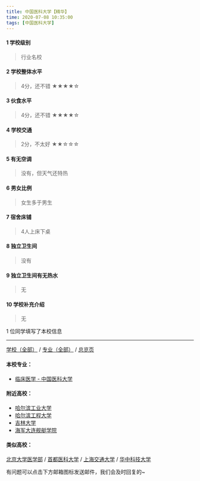 ```yaml
---
title: 中国医科大学【精华】
time: 2020-07-08 10:35:00
tags: [中国医科大学]
---
```

#### 1 学校级别
> 行业名校


#### 2 学校整体水平
> 4分，还不错
★★★★☆


#### 3 伙食水平
>  4分，还不错
★★★★☆


#### 4 学校交通
> 2分，不太好
★★☆☆☆


#### 5 有无空调
> 没有，但天气还特热


#### 6 男女比例
> 女生多于男生

#### 7 宿舍床铺
> 4人上床下桌
 

#### 8 独立卫生间
> 没有


#### 9 独立卫生间有无热水
> 无


#### 10 学校补充介绍
> 无

1 位同学填写了本校信息
***
[学校（全部）](https://univgo.github.io/2020/07/09/学校汇总页) / [专业（全部）](https://univgo.github.io/2020/07/09/专业汇总页) / [总览页](https://univgo.github.io/2020/07/09/总览)
#### 本校专业：
- [临床医学 - 中国医科大学](https://univgo.github.io/2020/07/08/临床医学%20-%20中国医科大学)

#### 附近高校：
- [哈尔滨工业大学](https://univgo.github.io/2020/07/08/哈尔滨工业大学) 
- [哈尔滨工程大学](https://univgo.github.io/2020/07/08/哈尔滨工程大学)
- [吉林大学](https://univgo.github.io/2020/07/08/吉林大学) 
- [海军大连舰艇学院](https://univgo.github.io/2020/07/08/海军大连舰艇学院)

#### 类似高校：
[北京大学医学部](https://univgo.github.io/2020/07/08/北京大学医学部) / [首都医科大学](https://univgo.github.io/2020/07/08/首都医科大学) / [上海交通大学](https://univgo.github.io/2020/07/08/上海交通大学) / [华中科技大学](https://univgo.github.io/2020/07/08/华中科技大学)


有问题可以点击下方邮箱图标发送邮件，我们会及时回复的~

